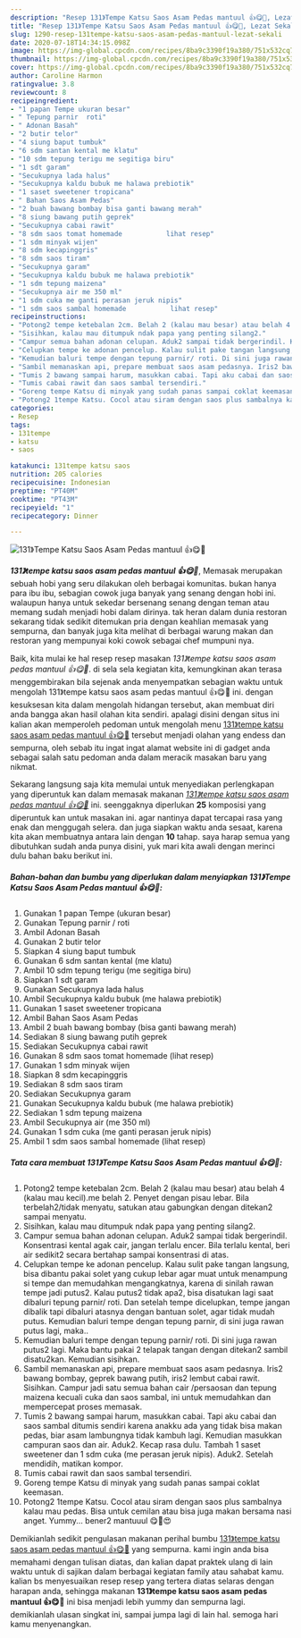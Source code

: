 ```yaml
---
description: "Resep 131》Tempe Katsu Saos Asam Pedas mantuul 👍😋🥰, Lezat Sekali"
title: "Resep 131》Tempe Katsu Saos Asam Pedas mantuul 👍😋🥰, Lezat Sekali"
slug: 1290-resep-131tempe-katsu-saos-asam-pedas-mantuul-lezat-sekali
date: 2020-07-18T14:34:15.098Z
image: https://img-global.cpcdn.com/recipes/8ba9c3390f19a380/751x532cq70/131tempe-katsu-saos-asam-pedas-mantuul-👍😋🥰-foto-resep-utama.jpg
thumbnail: https://img-global.cpcdn.com/recipes/8ba9c3390f19a380/751x532cq70/131tempe-katsu-saos-asam-pedas-mantuul-👍😋🥰-foto-resep-utama.jpg
cover: https://img-global.cpcdn.com/recipes/8ba9c3390f19a380/751x532cq70/131tempe-katsu-saos-asam-pedas-mantuul-👍😋🥰-foto-resep-utama.jpg
author: Caroline Harmon
ratingvalue: 3.8
reviewcount: 8
recipeingredient:
- "1 papan Tempe ukuran besar"
- " Tepung parnir  roti"
- " Adonan Basah"
- "2 butir telor"
- "4 siung baput tumbuk"
- "6 sdm santan kental me klatu"
- "10 sdm tepung terigu me segitiga biru"
- "1 sdt garam"
- "Secukupnya lada halus"
- "Secukupnya kaldu bubuk me halawa prebiotik"
- "1 saset sweetener tropicana"
- " Bahan Saos Asam Pedas"
- "2 buah bawang bombay bisa ganti bawang merah"
- "8 siung bawang putih geprek"
- "Secukupnya cabai rawit"
- "8 sdm saos tomat homemade           lihat resep"
- "1 sdm minyak wijen"
- "8 sdm kecapinggris"
- "8 sdm saos tiram"
- "Secukupnya garam"
- "Secukupnya kaldu bubuk me halawa prebiotik"
- "1 sdm tepung maizena"
- "Secukupnya air me 350 ml"
- "1 sdm cuka me ganti perasan jeruk nipis"
- "1 sdm saos sambal homemade           lihat resep"
recipeinstructions:
- "Potong2 tempe ketebalan 2cm. Belah 2 (kalau mau besar) atau belah 4 (kalau mau kecil).me belah 2. Penyet dengan pisau lebar. Bila terbelah2/tidak menyatu, satukan atau gabungkan dengan ditekan2 sampai menyatu."
- "Sisihkan, kalau mau ditumpuk ndak papa yang penting silang2."
- "Campur semua bahan adonan celupan. Aduk2 sampai tidak bergerindil. Konsentrasi kental agak cair, jangan terlalu encer. Bila terlalu kental, beri air sedikit2 secara bertahap sampai konsentrasi di atas."
- "Celupkan tempe ke adonan pencelup. Kalau sulit pake tangan langsung, bisa dibantu pakai solet yang cukup lebar agar muat untuk menampung si tempe dan memudahkan mengangkatnya, karena di sinilah rawan tempe jadi putus2. Kalau putus2 tidak apa2, bisa disatukan lagi saat dibaluri tepung parnir/ roti. Dan setelah tempe dicelupkan, tempe jangan dibalik tapi dibaluri atasnya dengan bantuan solet, agar tidak mudah putus. Kemudian baluri tempe dengan tepung parnir, di sini juga rawan putus lagi, maka.."
- "Kemudian baluri tempe dengan tepung parnir/ roti. Di sini juga rawan putus2 lagi. Maka bantu pakai 2 telapak tangan dengan ditekan2 sambil disatu2kan. Kemudian sisihkan."
- "Sambil memanaskan api, prepare membuat saos asam pedasnya. Iris2 bawang bombay, geprek bawang putih, iris2 lembut cabai rawit. Sisihkan. Campur jadi satu semua bahan cair /persaosan dan tepung maizena kecuali cuka dan saos sambal, ini untuk memudahkan dan mempercepat proses memasak."
- "Tumis 2 bawang sampai harum, masukkan cabai. Tapi aku cabai dan saos sambal ditumis sendiri karena anakku ada yang tidak bisa makan pedas, biar asam lambungnya tidak kambuh lagi. Kemudian masukkan campuran saos dan air. Aduk2. Kecap rasa dulu. Tambah 1 saset sweetener dan 1 sdm cuka (me perasan jeruk nipis). Aduk2. Setelah mendidih, matikan kompor."
- "Tumis cabai rawit dan saos sambal tersendiri."
- "Goreng tempe Katsu di minyak yang sudah panas sampai coklat keemasan."
- "Potong2 1tempe Katsu. Cocol atau siram dengan saos plus sambalnya kalau mau pedas. Bisa untuk cemilan atau bisa juga makan bersama nasi anget. Yummy... bener2 mantuuul 😋🤩😍"
categories:
- Resep
tags:
- 131tempe
- katsu
- saos

katakunci: 131tempe katsu saos 
nutrition: 205 calories
recipecuisine: Indonesian
preptime: "PT40M"
cooktime: "PT43M"
recipeyield: "1"
recipecategory: Dinner

---
```



![131》Tempe Katsu Saos Asam Pedas mantuul 👍😋🥰](https://img-global.cpcdn.com/recipes/8ba9c3390f19a380/751x532cq70/131tempe-katsu-saos-asam-pedas-mantuul-👍😋🥰-foto-resep-utama.jpg)

<b><i>131》tempe katsu saos asam pedas mantuul 👍😋🥰</i></b>, Memasak merupakan sebuah hobi yang seru dilakukan oleh berbagai komunitas. bukan hanya para ibu ibu, sebagian cowok juga banyak yang senang dengan hobi ini. walaupun hanya untuk sekedar bersenang senang dengan teman atau memang sudah menjadi hobi dalam dirinya. tak heran dalam dunia restoran sekarang tidak sedikit ditemukan pria dengan keahlian memasak yang sempurna, dan banyak juga kita melihat di berbagai warung makan dan restoran yang mempunyai koki cowok sebagai chef mumpuni nya.

Baik, kita mulai ke hal resep resep masakan <i>131》tempe katsu saos asam pedas mantuul 👍😋🥰</i>. di sela sela kegiatan kita, kemungkinan akan terasa menggembirakan bila sejenak anda menyempatkan sebagian waktu untuk mengolah 131》tempe katsu saos asam pedas mantuul 👍😋🥰 ini. dengan kesuksesan kita dalam mengolah hidangan tersebut, akan membuat diri anda bangga akan hasil olahan kita sendiri. apalagi disini dengan situs ini kalian akan memperoleh pedoman untuk mengolah menu <u>131》tempe katsu saos asam pedas mantuul 👍😋🥰</u> tersebut menjadi olahan yang endess dan sempurna, oleh sebab itu ingat ingat alamat website ini di gadget anda sebagai salah satu pedoman anda dalam meracik masakan baru yang nikmat.




Sekarang langsung saja kita memulai untuk menyediakan perlengkapan yang diperuntuk kan dalam memasak makanan <u><i>131》tempe katsu saos asam pedas mantuul 👍😋🥰</i></u> ini. seenggaknya diperlukan <b>25</b> komposisi yang diperuntuk kan untuk masakan ini. agar nantinya dapat tercapai rasa yang enak dan menggugah selera. dan juga siapkan waktu anda sesaat, karena kita akan membuatnya antara lain dengan <b>10</b> tahap. saya harap semua yang dibutuhkan sudah anda punya disini, yuk mari kita awali dengan merinci dulu bahan baku berikut ini.

<!--inarticleads1-->

##### Bahan-bahan dan bumbu yang diperlukan dalam menyiapkan 131》Tempe Katsu Saos Asam Pedas mantuul 👍😋🥰:

1. Gunakan 1 papan Tempe (ukuran besar)
1. Gunakan  Tepung parnir / roti
1. Ambil  Adonan Basah
1. Gunakan 2 butir telor
1. Siapkan 4 siung baput tumbuk
1. Gunakan 6 sdm santan kental (me klatu)
1. Ambil 10 sdm tepung terigu (me segitiga biru)
1. Siapkan 1 sdt garam
1. Gunakan Secukupnya lada halus
1. Ambil Secukupnya kaldu bubuk (me halawa prebiotik)
1. Gunakan 1 saset sweetener tropicana
1. Ambil  Bahan Saos Asam Pedas
1. Ambil 2 buah bawang bombay (bisa ganti bawang merah)
1. Sediakan 8 siung bawang putih geprek
1. Sediakan Secukupnya cabai rawit
1. Gunakan 8 sdm saos tomat homemade           (lihat resep)
1. Gunakan 1 sdm minyak wijen
1. Siapkan 8 sdm kecapinggris
1. Sediakan 8 sdm saos tiram
1. Sediakan Secukupnya garam
1. Gunakan Secukupnya kaldu bubuk (me halawa prebiotik)
1. Sediakan 1 sdm tepung maizena
1. Ambil Secukupnya air (me 350 ml)
1. Gunakan 1 sdm cuka (me ganti perasan jeruk nipis)
1. Ambil 1 sdm saos sambal homemade           (lihat resep)




<!--inarticleads2-->

##### Tata cara membuat 131》Tempe Katsu Saos Asam Pedas mantuul 👍😋🥰:

1. Potong2 tempe ketebalan 2cm. Belah 2 (kalau mau besar) atau belah 4 (kalau mau kecil).me belah 2. Penyet dengan pisau lebar. Bila terbelah2/tidak menyatu, satukan atau gabungkan dengan ditekan2 sampai menyatu.
1. Sisihkan, kalau mau ditumpuk ndak papa yang penting silang2.
1. Campur semua bahan adonan celupan. Aduk2 sampai tidak bergerindil. Konsentrasi kental agak cair, jangan terlalu encer. Bila terlalu kental, beri air sedikit2 secara bertahap sampai konsentrasi di atas.
1. Celupkan tempe ke adonan pencelup. Kalau sulit pake tangan langsung, bisa dibantu pakai solet yang cukup lebar agar muat untuk menampung si tempe dan memudahkan mengangkatnya, karena di sinilah rawan tempe jadi putus2. Kalau putus2 tidak apa2, bisa disatukan lagi saat dibaluri tepung parnir/ roti. Dan setelah tempe dicelupkan, tempe jangan dibalik tapi dibaluri atasnya dengan bantuan solet, agar tidak mudah putus. Kemudian baluri tempe dengan tepung parnir, di sini juga rawan putus lagi, maka..
1. Kemudian baluri tempe dengan tepung parnir/ roti. Di sini juga rawan putus2 lagi. Maka bantu pakai 2 telapak tangan dengan ditekan2 sambil disatu2kan. Kemudian sisihkan.
1. Sambil memanaskan api, prepare membuat saos asam pedasnya. Iris2 bawang bombay, geprek bawang putih, iris2 lembut cabai rawit. Sisihkan. Campur jadi satu semua bahan cair /persaosan dan tepung maizena kecuali cuka dan saos sambal, ini untuk memudahkan dan mempercepat proses memasak.
1. Tumis 2 bawang sampai harum, masukkan cabai. Tapi aku cabai dan saos sambal ditumis sendiri karena anakku ada yang tidak bisa makan pedas, biar asam lambungnya tidak kambuh lagi. Kemudian masukkan campuran saos dan air. Aduk2. Kecap rasa dulu. Tambah 1 saset sweetener dan 1 sdm cuka (me perasan jeruk nipis). Aduk2. Setelah mendidih, matikan kompor.
1. Tumis cabai rawit dan saos sambal tersendiri.
1. Goreng tempe Katsu di minyak yang sudah panas sampai coklat keemasan.
1. Potong2 1tempe Katsu. Cocol atau siram dengan saos plus sambalnya kalau mau pedas. Bisa untuk cemilan atau bisa juga makan bersama nasi anget. Yummy... bener2 mantuuul 😋🤩😍




Demikianlah sedikit pengulasan makanan perihal bumbu <u>131》tempe katsu saos asam pedas mantuul 👍😋🥰</u> yang sempurna. kami ingin anda bisa memahami dengan tulisan diatas, dan kalian dapat praktek ulang di lain waktu untuk di sajikan dalam berbagai kegiatan family atau sahabat kamu. kalian bs menyesuaikan resep resep yang tertera diatas selaras dengan harapan anda, sehingga makanan <b>131》tempe katsu saos asam pedas mantuul 👍😋🥰</b> ini bisa menjadi lebih yummy dan sempurna lagi. demikianlah ulasan singkat ini, sampai jumpa lagi di lain hal. semoga hari kamu menyenangkan.
